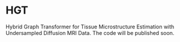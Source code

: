 # HGT
Hybrid Graph Transformer for Tissue Microstructure Estimation with Undersampled Diffusion MRI Data.
The code will be published soon.
